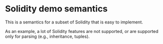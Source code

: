 # Solidity demo semantics

This is a semantics for a subset of Solidity that is easy to implement.

As an example, a lot of Solidity features are not supported, or are supported only for parsing (e.g., inheritance, tuples).
